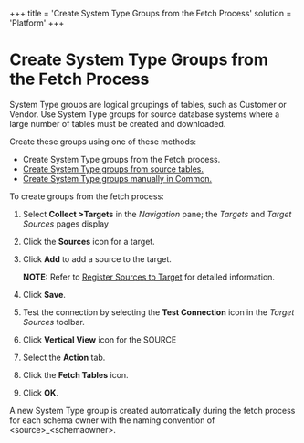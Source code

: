 +++
title = 'Create System Type Groups from the Fetch Process'
solution = 'Platform'
+++

# Create System Type Groups from the Fetch Process

System Type groups are logical groupings of tables, such as Customer or
Vendor. Use System Type groups for source database systems where a large
number of tables must be created and downloaded.

Create these groups using one of these methods:

  - Create System Type groups from the Fetch process.
  - [Create System Type groups from source
    tables.](Create_a_System_Type_Group_from_Source_Tables.htm)
  - [Create System Type groups manually in
    Common.](../../Common/Use_Cases/Add_System_Types_Groups.htm)

To create groups from the fetch process:

1.  Select **Collect \>Targets** in the *Navigation* pane; the *Targets*
    and *Target Sources* pages display

2.  Click the **Sources** icon for a target.

3.  Click **Add** to add a source to the target.
    
    **NOTE:** Refer to [Register Sources to
    Target](Register_and_Use_Sources.htm#Register_Sources_to_Target) for
    detailed information.

4.  Click <span style="font-weight: bold;">Save</span>.

5.  Test the connection by selecting the
    <span style="font-weight: bold;">Test Connection</span> icon in the
    <span style="font-style: italic;">Target Sources</span> toolbar.

6.  Click **Vertical View** icon for the SOURCE

7.  Select the <span style="font-weight: bold;">Action</span> tab.

8.  Click the <span style="font-weight: bold;">Fetch Tables</span> icon.

9.  Click <span style="font-weight: bold;">OK</span>.

A new System Type group is created automatically during the fetch
process for each schema owner with the naming convention of
\<source\>\_\<schemaowner\>.
